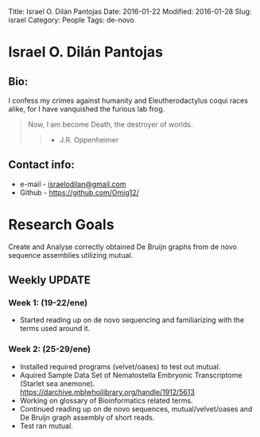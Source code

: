 Title: Israel O. Dilán Pantojas
Date: 2016-01-22
Modified: 2016-01-28
Slug: israel
Category: People
Tags: de-novo

# Israel O. Dilán Pantojas

## Bio:
 
 I confess my crimes against humanity and Eleutherodactylus coqui races alike, for I have vanquished the furious lab frog.   
 > Now, I am become Death, the destroyer of worlds.
 >> - J.R. Oppenheimer

## Contact info:

 - e-mail - <israelodilan@gmail.com>
 - Github - <https://github.com/Omig12/>

# Research Goals

  Create and Analyse correctly obtained De Bruijn graphs from de novo sequence assemblies utilizing mutual.

## Weekly UPDATE

### Week 1: (19-22/ene)

 - Started reading up on de novo sequencing and familiarizing with the terms used around it.

### Week 2: (25-29/ene)

 - Installed required programs (velvet/oases) to test out mutual. 
 - Aquired Sample Data Set of Nematostella Embryonic Transcriptome (Starlet sea anemone). <https://darchive.mblwhoilibrary.org/handle/1912/5613>
 - Working on glossary of Bioinformatics related terms.
 - Continued reading up on de novo sequences, mutual/velvet/oases and De Bruijn graph assembly of short reads.
 - Test ran mutual.
